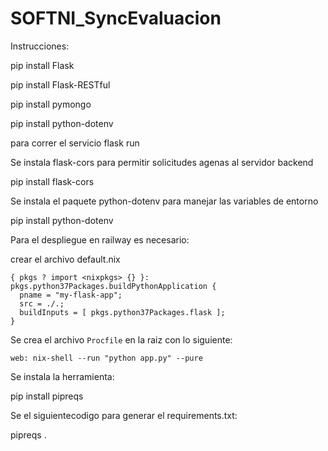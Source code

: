 # SOFTNI_SyncEvaluacion

Instrucciones:

pip install Flask

pip install Flask-RESTful

pip install pymongo

pip install python-dotenv

para correr el servicio flask run

Se instala flask-cors para permitir solicitudes agenas al servidor backend

pip install flask-cors

Se instala el paquete python-dotenv para manejar las variables de entorno

pip install python-dotenv

Para el despliegue en railway es necesario:

crear el archivo default.nix

```
{ pkgs ? import <nixpkgs> {} }:
pkgs.python37Packages.buildPythonApplication {
  pname = "my-flask-app";
  src = ./.;
  buildInputs = [ pkgs.python37Packages.flask ];
}
```

Se crea el archivo `Procfile` en la raiz con lo siguiente:

`web: nix-shell --run "python app.py" --pure`


Se instala la herramienta:

pip install pipreqs

Se el siguientecodigo para generar el requirements.txt:

pipreqs .
